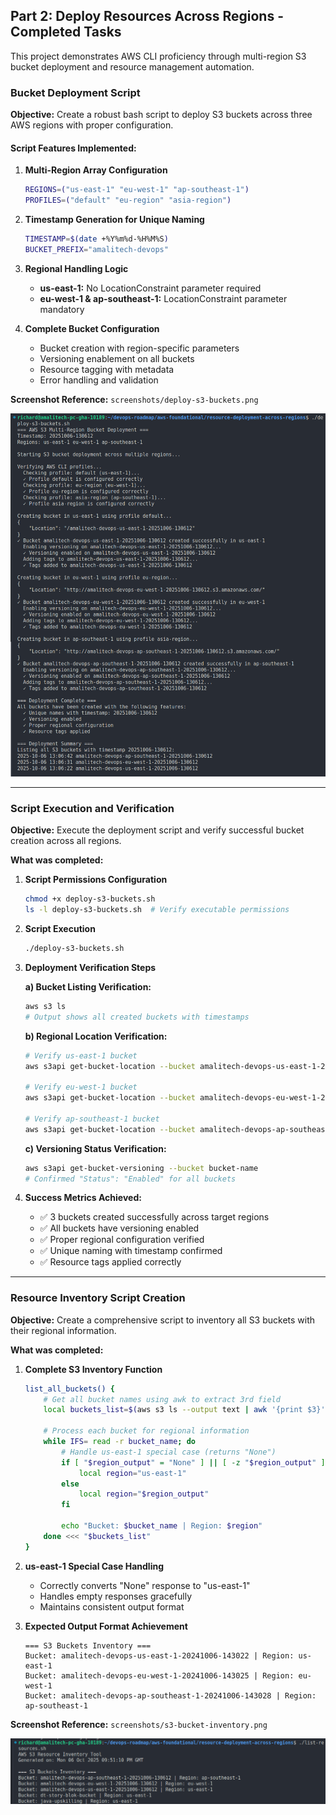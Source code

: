 ## Part 2: Deploy Resources Across Regions - Completed Tasks

This project demonstrates AWS CLI proficiency through multi-region S3 bucket deployment and resource management automation.

### Bucket Deployment Script

**Objective:** Create a robust bash script to deploy S3 buckets across three AWS regions with proper configuration.

#### Script Features Implemented:

1. **Multi-Region Array Configuration**

   ```bash
   REGIONS=("us-east-1" "eu-west-1" "ap-southeast-1")
   PROFILES=("default" "eu-region" "asia-region")
   ```

2. **Timestamp Generation for Unique Naming**

   ```bash
   TIMESTAMP=$(date +%Y%m%d-%H%M%S)
   BUCKET_PREFIX="amalitech-devops"
   ```

3. **Regional Handling Logic**

   -  **us-east-1:** No LocationConstraint parameter required
   -  **eu-west-1 & ap-southeast-1:** LocationConstraint parameter mandatory

4. **Complete Bucket Configuration**
   -  Bucket creation with region-specific parameters
   -  Versioning enablement on all buckets
   -  Resource tagging with metadata
   -  Error handling and validation

**Screenshot Reference:** `screenshots/deploy-s3-buckets.png`

![Successfully deployed and verified S3 buckets across 3 AWS regions](screenshots/deploy-s3-buckets.png)

---

### Script Execution and Verification

**Objective:** Execute the deployment script and verify successful bucket creation across all regions.

**What was completed:**

1. **Script Permissions Configuration**

   ```bash
   chmod +x deploy-s3-buckets.sh
   ls -l deploy-s3-buckets.sh  # Verify executable permissions
   ```

2. **Script Execution**

   ```bash
   ./deploy-s3-buckets.sh
   ```

3. **Deployment Verification Steps**

   **a) Bucket Listing Verification:**

   ```bash
   aws s3 ls
   # Output shows all created buckets with timestamps
   ```

   **b) Regional Location Verification:**

   ```bash
   # Verify us-east-1 bucket
   aws s3api get-bucket-location --bucket amalitech-devops-us-east-1-20241006-143022

   # Verify eu-west-1 bucket
   aws s3api get-bucket-location --bucket amalitech-devops-eu-west-1-20241006-143025 --profile eu-region

   # Verify ap-southeast-1 bucket
   aws s3api get-bucket-location --bucket amalitech-devops-ap-southeast-1-20241006-143028 --profile asia-region
   ```

   **c) Versioning Status Verification:**

   ```bash
   aws s3api get-bucket-versioning --bucket bucket-name
   # Confirmed "Status": "Enabled" for all buckets
   ```

4. **Success Metrics Achieved:**
   -  ✅ 3 buckets created successfully across target regions
   -  ✅ All buckets have versioning enabled
   -  ✅ Proper regional configuration verified
   -  ✅ Unique naming with timestamp confirmed
   -  ✅ Resource tags applied correctly
---

### Resource Inventory Script Creation

**Objective:** Create a comprehensive script to inventory all S3 buckets with their regional information.

**What was completed:**

1. **Complete S3 Inventory Function**

   ```bash
   list_all_buckets() {
       # Get all bucket names using awk to extract 3rd field
       local buckets_list=$(aws s3 ls --output text | awk '{print $3}')

       # Process each bucket for regional information
       while IFS= read -r bucket_name; do
           # Handle us-east-1 special case (returns "None")
           if [ "$region_output" = "None" ] || [ -z "$region_output" ]; then
               local region="us-east-1"
           else
               local region="$region_output"
           fi

           echo "Bucket: $bucket_name | Region: $region"
       done <<< "$buckets_list"
   }
   ```

2. **us-east-1 Special Case Handling**

   -  Correctly converts "None" response to "us-east-1"
   -  Handles empty responses gracefully
   -  Maintains consistent output format

3. **Expected Output Format Achievement**
   ```
   === S3 Buckets Inventory ===
   Bucket: amalitech-devops-us-east-1-20241006-143022 | Region: us-east-1
   Bucket: amalitech-devops-eu-west-1-20241006-143025 | Region: eu-west-1
   Bucket: amalitech-devops-ap-southeast-1-20241006-143028 | Region: ap-southeast-1
   ```

**Screenshot Reference:** `screenshots/s3-bucket-inventory.png`

![S3 buckets inventory](screenshots/s3-bucket-inventory.png)